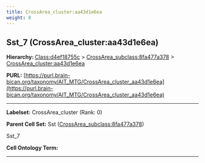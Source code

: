 ```yaml
---
title: CrossArea_cluster:aa43d1e6ea
weight: 8
---
```

## Sst_7 (CrossArea_cluster:aa43d1e6ea)
<b>Hierarchy: </b>
[Class:d4ef18755c](../Class_d4ef18755c) >
[CrossArea_subclass:8fa477a378](../CrossArea_subclass_8fa477a378) >
[CrossArea_cluster:aa43d1e6ea](../CrossArea_cluster_aa43d1e6ea)

**PURL:** [https://purl.brain-bican.org/taxonomy/AIT_MTG/CrossArea_cluster_aa43d1e6ea](https://purl.brain-bican.org/taxonomy/AIT_MTG/CrossArea_cluster_aa43d1e6ea)

---


**Labelset:** CrossArea_cluster (Rank: 0)

**Parent Cell Set:** Sst ([CrossArea_subclass:8fa477a378](../CrossArea_subclass_8fa477a378))

Sst_7


**Cell Ontology Term:** 

[MARKER GENES.]: #


---

[TRANSFERRED ANNOTATIONS.]: #


[AUTHOR ANNOTATION FIELDS.]: #


